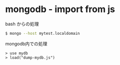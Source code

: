 # mongodb - import from js



bash からの処理

```bash
$ mongo --host mytest.localdomain
```



mongodb内での処理

```mongo
> use mydb
> load("dump-mydb.js")
```






